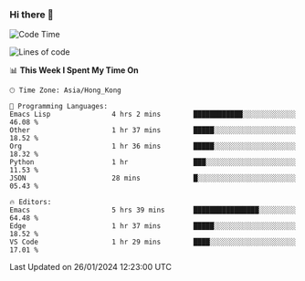 ### Hi there 👋

<!--
**nicehiro/nicehiro** is a ✨ _special_ ✨ repository because its `README.md` (this file) appears on your GitHub profile.

Here are some ideas to get you started:

- 🔭 I’m currently working on ...
- 🌱 I’m currently learning ...
- 👯 I’m looking to collaborate on ...
- 🤔 I’m looking for help with ...
- 💬 Ask me about ...
- 📫 How to reach me: ...
- 😄 Pronouns: ...
- ⚡ Fun fact: ...
-->

<!--START_SECTION:waka-->
![Code Time](http://img.shields.io/badge/Code%20Time-202%20hrs%2023%20mins-blue)

![Lines of code](https://img.shields.io/badge/From%20Hello%20World%20I%27ve%20Written-2.6%20million%20lines%20of%20code-blue)

📊 **This Week I Spent My Time On** 

```text
🕑︎ Time Zone: Asia/Hong_Kong

💬 Programming Languages: 
Emacs Lisp               4 hrs 2 mins        ████████████░░░░░░░░░░░░░   46.08 % 
Other                    1 hr 37 mins        █████░░░░░░░░░░░░░░░░░░░░   18.52 % 
Org                      1 hr 36 mins        █████░░░░░░░░░░░░░░░░░░░░   18.32 % 
Python                   1 hr                ███░░░░░░░░░░░░░░░░░░░░░░   11.53 % 
JSON                     28 mins             █░░░░░░░░░░░░░░░░░░░░░░░░   05.43 % 

🔥 Editors: 
Emacs                    5 hrs 39 mins       ████████████████░░░░░░░░░   64.48 % 
Edge                     1 hr 37 mins        █████░░░░░░░░░░░░░░░░░░░░   18.52 % 
VS Code                  1 hr 29 mins        ████░░░░░░░░░░░░░░░░░░░░░   17.01 % 
```


 Last Updated on 26/01/2024 12:23:00 UTC
<!--END_SECTION:waka-->
